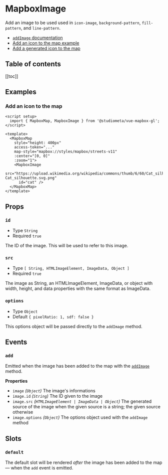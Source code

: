 <script setup>
  import { MapboxMap, MapboxImage, MapboxLayer } from '@studiometa/vue-mapbox-gl';
</script>

# MapboxImage

Add an image to be used used in `icon-image`, `background-pattern`, `fill-pattern`, and `line-pattern`.

- [`addImage` documentation](https://docs.mapbox.com/mapbox-gl-js/api/#map#addimage)
- [Add an icon to the map example](https://docs.mapbox.com/mapbox-gl-js/example/add-image/)
- [Add a generated icon to the map](https://docs.mapbox.com/mapbox-gl-js/example/add-image-generated/)


<h2>Table of contents</h2>

[[toc]]

## Examples

### Add an icon to the map

<ClientOnly>
  <MapboxMap
    style="margin-top: 1em; height: 400px;"
    :access-token="MAPBOX_API_KEY"
    map-style="mapbox://styles/mapbox/streets-v11"
    :center="[0, 0]"
    :zoom="1">
  <MapboxImage
    src="https://upload.wikimedia.org/wikipedia/commons/thumb/6/60/Cat_silhouette.svg/400px-Cat_silhouette.svg.png"
    id="cat">
    <MapboxLayer
      id="points"
      :options="{
        type: 'symbol',
        source: {
          type: 'geojson',
          data: {
            type: 'FeatureCollection',
            features: [
              {
                type: 'Feature',
                geometry: {
                  type: 'Point',
                  coordinates: [0, 0]
                }
              }
            ]
          }
        },
        layout: {
          'icon-image': 'cat',
          'icon-size': 0.25
        }
      }" />
  </MapboxImage>
  </MapboxMap>
</ClientOnly>

```vue {12-14}
<script setup>
  import { MapboxMap, MapboxImage } from '@studiometa/vue-mapbox-gl';
</script>

<template>
  <MapboxMap
    style="height: 400px"
    access-token="..."
    map-style="mapbox://styles/mapbox/streets-v11"
    :center="[0, 0]"
    :zoom="1">
    <MapboxImage
      src="https://upload.wikimedia.org/wikipedia/commons/thumb/6/60/Cat_silhouette.svg/400px-Cat_silhouette.svg.png"
      id="cat" />
  </MapboxMap>
</template>
```

## Props

### `id`

- Type `String`
- Required `true`

The ID of the image. This will be used to refer to this image.

### `src`

- Type `[ String, HTMLImageElement, ImageData, Object ]`
- Required `true`

The image as String, an HTMLImageElement, ImageData, or object with width, height, and data properties with the same format as ImageData.

### `options`

- Type `Object`
- Default `{ pixelRatio: 1, sdf: false }`

This options object will be passed directly to the `addImage` method.

## Events

### `add`

Emitted when the image has been added to the map with the [`addImage`](https://docs.mapbox.com/mapbox-gl-js/api/#map#addimage) method.

**Properties**

- `image` _(`Object`)_ The image's informations
- `image.id` _(`String`)_ The ID given to the image
- `image.src` _(`HTMLImageElement | ImageData | Object`)_ The generated source of the image when the given source is a string; the given source otherwise
- `image.options` _(`Object`)_ The options object used with the `addImage` method


## Slots

### `default`

The default slot will be rendered _after_ the image has been added to the map — when the `add` event is emitted.
